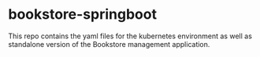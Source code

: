 # bookstore-springboot

This repo contains the yaml files for the kubernetes environment as well as standalone version of the Bookstore management application.
